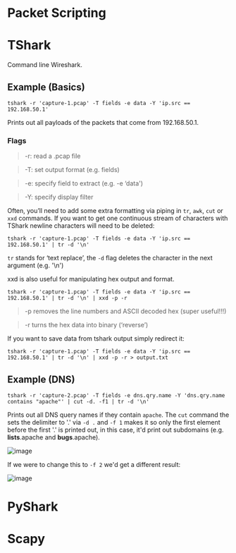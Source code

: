 # Packet Scripting

# TShark

Command line Wireshark.

## Example (Basics)

```
tshark -r 'capture-1.pcap' -T fields -e data -Y 'ip.src == 192.168.50.1'
```

Prints out all payloads of the packets that come from 192.168.50.1.

### Flags
>-r: read a .pcap file


>-T: set output format (e.g. fields)


>-e: specify field to extract (e.g. -e ‘data')


>-Y: specify display filter

Often, you’ll need to add some extra formatting via piping in ``tr``, ``awk``, ``cut`` or ``xxd`` commands. If you want to get one continuous stream of characters with TShark newline characters will need to be deleted:

```
tshark -r 'capture-1.pcap' -T fields -e data -Y 'ip.src == 192.168.50.1' | tr -d '\n'
```

``tr`` stands for ‘text replace’, the ``-d`` flag deletes the character in the next argument (e.g. '\n')

xxd is also useful for manipulating hex output and format. 

```
tshark -r 'capture-1.pcap' -T fields -e data -Y 'ip.src == 192.168.50.1' | tr -d '\n' | xxd -p -r
```

>-p removes the line numbers and ASCII decoded hex (super useful!!!) 


>-r turns the hex data into binary (‘reverse’)

If you want to save data from tshark output simply redirect it:

```
tshark -r 'capture-1.pcap' -T fields -e data -Y 'ip.src == 192.168.50.1' | tr -d '\n' | xxd -p -r > output.txt
```

## Example (DNS)

```
tshark -r 'capture-2.pcap' -T fields -e dns.qry.name -Y 'dns.qry.name contains "apache"' | cut -d. -f1 | tr -d '\n'
```

Prints out all DNS query names if they contain ``apache``. The ``cut`` command the sets the delimiter to '.' via ``-d .`` and ``-f 1`` makes it so only the first element before the first '.' is printed out, in this case, it'd print out subdomains (e.g. **lists**.apache and **bugs**.apache).

![image](https://i.imgur.com/miWUICH.png)

If we were to change this to ``-f 2`` we'd get a different result:

![image](https://i.imgur.com/BvLz63M.png)

# PyShark

# Scapy
